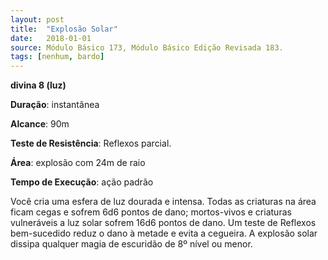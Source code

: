 ```yaml
---
layout: post
title:  "Explosão Solar"
date:   2018-01-01
source: Módulo Básico 173, Módulo Básico Edição Revisada 183.
tags: [nenhum, bardo]
---
```


**divina 8 (luz)**

**Duração**: instantânea

**Alcance**: 90m

**Teste de Resistência**: Reflexos parcial.

**Área**: explosão com 24m de raio

**Tempo de Execução**: ação padrão

Você cria uma esfera de luz dourada e intensa. Todas as criaturas na área ficam cegas e sofrem 6d6 pontos de dano; mortos-vivos e criaturas vulneráveis a luz solar sofrem 16d6 pontos de dano. Um teste de Reflexos bem-sucedido reduz o dano à metade e evita a cegueira.
A explosão solar dissipa qualquer magia de escuridão de 8º nível ou menor.
